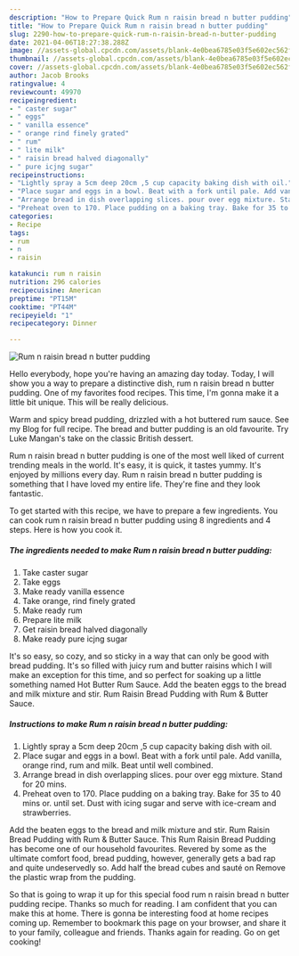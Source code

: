 ```yaml
---
description: "How to Prepare Quick Rum n raisin bread n butter pudding"
title: "How to Prepare Quick Rum n raisin bread n butter pudding"
slug: 2290-how-to-prepare-quick-rum-n-raisin-bread-n-butter-pudding
date: 2021-04-06T18:27:38.288Z
image: //assets-global.cpcdn.com/assets/blank-4e0bea6785e03f5e602ec562f230caae08da540cada707380b4fe1bbebba43da.png
thumbnail: //assets-global.cpcdn.com/assets/blank-4e0bea6785e03f5e602ec562f230caae08da540cada707380b4fe1bbebba43da.png
cover: //assets-global.cpcdn.com/assets/blank-4e0bea6785e03f5e602ec562f230caae08da540cada707380b4fe1bbebba43da.png
author: Jacob Brooks
ratingvalue: 4
reviewcount: 49970
recipeingredient:
- " caster sugar"
- " eggs"
- " vanilla essence"
- " orange rind finely grated"
- " rum"
- " lite milk"
- " raisin bread halved diagonally"
- " pure icjng sugar"
recipeinstructions:
- "Lightly spray a 5cm deep 20cm ,5 cup capacity baking dish with oil."
- "Place sugar and eggs in a bowl. Beat with a fork until pale. Add vanilla, orange rind, rum and milk. Beat until well combined."
- "Arrange bread in dish overlapping slices. pour over egg mixture. Stand for 20 mins."
- "Preheat oven to 170. Place pudding on a baking tray. Bake for 35 to 40 mins or. until set. Dust with icing sugar and serve with ice-cream and strawberries."
categories:
- Recipe
tags:
- rum
- n
- raisin

katakunci: rum n raisin 
nutrition: 296 calories
recipecuisine: American
preptime: "PT15M"
cooktime: "PT44M"
recipeyield: "1"
recipecategory: Dinner

---
```



![Rum n raisin bread n butter pudding](//assets-global.cpcdn.com/assets/blank-4e0bea6785e03f5e602ec562f230caae08da540cada707380b4fe1bbebba43da.png)

Hello everybody, hope you're having an amazing day today. Today, I will show you a way to prepare a distinctive dish, rum n raisin bread n butter pudding. One of my favorites food recipes. This time, I'm gonna make it a little bit unique. This will be really delicious.

Warm and spicy bread pudding, drizzled with a hot buttered rum sauce. See my Blog for full recipe. The bread and butter pudding is an old favourite. Try Luke Mangan&#39;s take on the classic British dessert.

Rum n raisin bread n butter pudding is one of the most well liked of current trending meals in the world. It's easy, it is quick, it tastes yummy. It's enjoyed by millions every day. Rum n raisin bread n butter pudding is something that I have loved my entire life. They're fine and they look fantastic.


To get started with this recipe, we have to prepare a few ingredients. You can cook rum n raisin bread n butter pudding using 8 ingredients and 4 steps. Here is how you cook it.

<!--inarticleads1-->

##### The ingredients needed to make Rum n raisin bread n butter pudding:

1. Take  caster sugar
1. Take  eggs
1. Make ready  vanilla essence
1. Take  orange, rind finely grated
1. Make ready  rum
1. Prepare  lite milk
1. Get  raisin bread halved diagonally
1. Make ready  pure icjng sugar


It&#39;s so easy, so cozy, and so sticky in a way that can only be good with bread pudding. It&#39;s so filled with juicy rum and butter raisins which I will make an exception for this time, and so perfect for soaking up a little something named Hot Butter Rum Sauce. Add the beaten eggs to the bread and milk mixture and stir. Rum Raisin Bread Pudding with Rum &amp; Butter Sauce. 

<!--inarticleads2-->

##### Instructions to make Rum n raisin bread n butter pudding:

1. Lightly spray a 5cm deep 20cm ,5 cup capacity baking dish with oil.
1. Place sugar and eggs in a bowl. Beat with a fork until pale. Add vanilla, orange rind, rum and milk. Beat until well combined.
1. Arrange bread in dish overlapping slices. pour over egg mixture. Stand for 20 mins.
1. Preheat oven to 170. Place pudding on a baking tray. Bake for 35 to 40 mins or. until set. Dust with icing sugar and serve with ice-cream and strawberries.


Add the beaten eggs to the bread and milk mixture and stir. Rum Raisin Bread Pudding with Rum &amp; Butter Sauce. This Rum Raisin Bread Pudding has become one of our household favourites. Revered by some as the ultimate comfort food, bread pudding, however, generally gets a bad rap and quite undeservedly so. Add half the bread cubes and sauté on Remove the plastic wrap from the pudding. 

So that is going to wrap it up for this special food rum n raisin bread n butter pudding recipe. Thanks so much for reading. I am confident that you can make this at home. There is gonna be interesting food at home recipes coming up. Remember to bookmark this page on your browser, and share it to your family, colleague and friends. Thanks again for reading. Go on get cooking!
